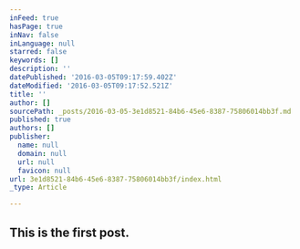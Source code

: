 ```yaml
---
inFeed: true
hasPage: true
inNav: false
inLanguage: null
starred: false
keywords: []
description: ''
datePublished: '2016-03-05T09:17:59.402Z'
dateModified: '2016-03-05T09:17:52.521Z'
title: ''
author: []
sourcePath: _posts/2016-03-05-3e1d8521-84b6-45e6-8387-75806014bb3f.md
published: true
authors: []
publisher:
  name: null
  domain: null
  url: null
  favicon: null
url: 3e1d8521-84b6-45e6-8387-75806014bb3f/index.html
_type: Article

---
```

## This is the first post.
